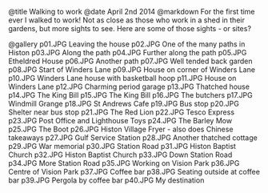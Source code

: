 @title		Walking to work
@date		April 2nd 2014
@markdown
For the first time ever I walked to work!  Not as close as those who
work in a shed in their gardens, but more sights to see.  Here are
some of those sights - or sites?

@gallery
p01.JPG		Leaving the house
p02.JPG		One of the many paths in Histon
p03.JPG		Along the path
p04.JPG		Further along the path
p05.JPG		Etheldred House
p06.JPG		Another path
p07.JPG		Well tended back garden
p08.JPG		Start of Winders Lane
p09.JPG		House on corner of Winders Lane
p10.JPG		Winders Lane house with basketball hoop
p11.JPG		House on Winders Lane
p12.JPG		Charming period garage
p13.JPG		Thatched house
p14.JPG		The King Bill
p15.JPG		The King Bill
p16.JPG		The butchers
p17.JPG		Windmill Grange
p18.JPG		St Andrews Cafe
p19.JPG		Bus stop
p20.JPG		Shelter near bus stop
p21.JPG		The Red Lion
p22.JPG		Tesco Express
p23.JPG		Post Office and Lighthouse Toys
p24.JPG		The Barley Mow
p25.JPG		The Boot
p26.JPG		Histon Village Fryer - also does Chinese takeaways
p27.JPG		Gulf Service Station
p28.JPG		Another thatched cottage
p29.JPG		War memorial
p30.JPG		Station Road
p31.JPG		Histon Baptist Church
p32.JPG		Histon Baptist Church
p33.JPG		Down Station Road
p34.JPG		More Station Road
p35.JPG		Working on Vision Park
p36.JPG		Centre of Vision Park
p37.JPG		Coffee bar
p38.JPG		Seating outside at coffee bar
p39.JPG		Pergola by coffee bar
p40.JPG		My destination
